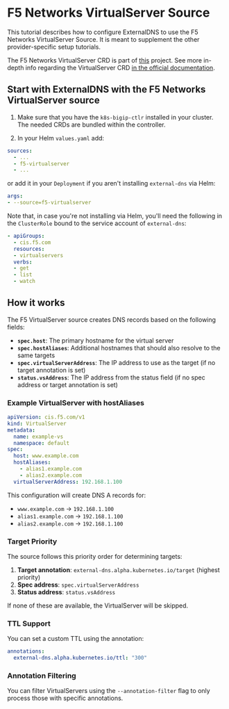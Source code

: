# F5 Networks VirtualServer Source

This tutorial describes how to configure ExternalDNS to use the F5 Networks VirtualServer Source. It is meant to supplement the other provider-specific setup tutorials.

The F5 Networks VirtualServer CRD is part of [this](https://github.com/F5Networks/k8s-bigip-ctlr) project.
See more in-depth info regarding the VirtualServer CRD [in the official documentation](https://github.com/F5Networks/k8s-bigip-ctlr/blob/master/docs/config_examples/customResource/CustomResource.md#virtualserver).

## Start with ExternalDNS with the F5 Networks VirtualServer source

1. Make sure that you have the `k8s-bigip-ctlr` installed in your cluster. The needed CRDs are bundled within the controller.

2. In your Helm `values.yaml` add:

```yaml
sources:
  - ...
  - f5-virtualserver
  - ...
```

or add it in your `Deployment` if you aren't installing `external-dns` via Helm:

```yaml
args:
- --source=f5-virtualserver
```

Note that, in case you're not installing via Helm, you'll need the following in the `ClusterRole` bound to the service account of `external-dns`:

```yaml
- apiGroups:
  - cis.f5.com
  resources:
  - virtualservers
  verbs:
  - get
  - list
  - watch
```

## How it works

The F5 VirtualServer source creates DNS records based on the following fields:

- **`spec.host`**: The primary hostname for the virtual server
- **`spec.hostAliases`**: Additional hostnames that should also resolve to the same targets
- **`spec.virtualServerAddress`**: The IP address to use as the target (if no target annotation is set)
- **`status.vsAddress`**: The IP address from the status field (if no spec address or target annotation is set)

### Example VirtualServer with hostAliases

```yaml
apiVersion: cis.f5.com/v1
kind: VirtualServer
metadata:
  name: example-vs
  namespace: default
spec:
  host: www.example.com
  hostAliases:
    - alias1.example.com
    - alias2.example.com
  virtualServerAddress: 192.168.1.100
```

This configuration will create DNS A records for:

- `www.example.com` → `192.168.1.100`
- `alias1.example.com` → `192.168.1.100`
- `alias2.example.com` → `192.168.1.100`

### Target Priority

The source follows this priority order for determining targets:

1. **Target annotation**: `external-dns.alpha.kubernetes.io/target` (highest priority)
2. **Spec address**: `spec.virtualServerAddress`
3. **Status address**: `status.vsAddress`

If none of these are available, the VirtualServer will be skipped.

### TTL Support

You can set a custom TTL using the annotation:

```yaml
annotations:
  external-dns.alpha.kubernetes.io/ttl: "300"
```

### Annotation Filtering

You can filter VirtualServers using the `--annotation-filter` flag to only process those with specific annotations.

```
